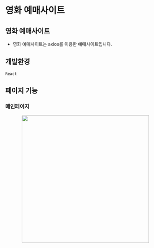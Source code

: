 # 영화 예매사이트

## 영화 예매사이트

- 영화 예매사이트는 axios를 이용한 예매사이트입니다.

## 개발환경

`React`

## 페이지 기능

### 메인페이지
<div align="center">
  <img src="" width="400" />
</div>
